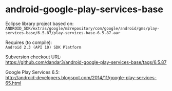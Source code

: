 android-google-play-services-base
=================================

Eclipse library project based on:<br/>
`ANDROID_SDK/extras/google/m2repository/com/google/android/gms/play-services-base/6.5.87/play-services-base-6.5.87.aar`

Requires (to compile):<br/>
`Android 2.3 (API 10) SDK Platform`

Subversion checkout URL:<br/>
https://github.com/dandar3/android-google-play-services-base/tags/6.5.87

Google Play Services 6.5:<br/>
http://android-developers.blogspot.com/2014/11/google-play-services-65.html
